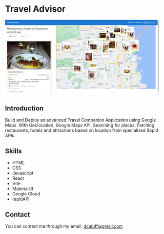 # Travel Advisor

![Travel Advisor](./src/public/travel-advisor.png)

## Introduction

Build and Deploy an advanced Travel Companion Application using Google Maps. 
With Geolocation, Google Maps API, Searching for places, Fetching restaurants, 
hotels and attractions based on location from specialized Rapid APIs.

## Skills

- HTML
- CSS
- Javascript
- React
- VIte
- MaterialUI
- Google Cloud
- rapidAPI

## Contact

You can contact me through my email: dcaluff@gmail.com
